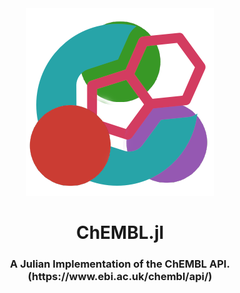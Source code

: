 <div align="center">
  <img src = https://github.com/ChifiSource/ChEMBL.jl/blob/readme_env/3062531.png></img>
<h1> ChEMBL.jl </h1>
<h3> A Julian Implementation of the ChEMBL API. (https://www.ebi.ac.uk/chembl/api/) </h3>
</div>
